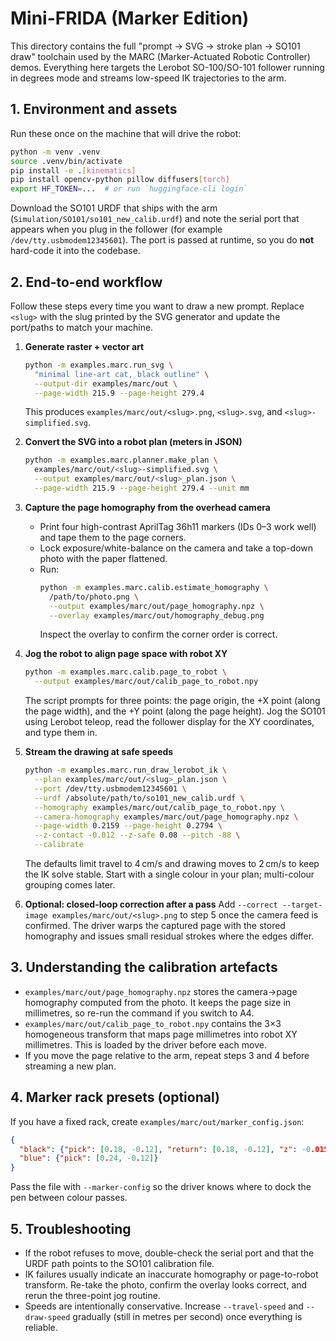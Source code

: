 # Mini-FRIDA (Marker Edition)

This directory contains the full "prompt → SVG → stroke plan → SO101 draw" toolchain used by the
MARC (Marker-Actuated Robotic Controller) demos. Everything here targets the Lerobot SO-100/SO-101
follower running in degrees mode and streams low-speed IK trajectories to the arm.

## 1. Environment and assets

Run these once on the machine that will drive the robot:

```bash
python -m venv .venv
source .venv/bin/activate
pip install -e .[kinematics]
pip install opencv-python pillow diffusers[torch]
export HF_TOKEN=...  # or run `huggingface-cli login`
```

Download the SO101 URDF that ships with the arm (`Simulation/SO101/so101_new_calib.urdf`) and note
the serial port that appears when you plug in the follower (for example
`/dev/tty.usbmodem12345601`). The port is passed at runtime, so you do **not** hard-code it into the
codebase.

## 2. End-to-end workflow

Follow these steps every time you want to draw a new prompt. Replace `<slug>` with the slug printed
by the SVG generator and update the port/paths to match your machine.

1. **Generate raster + vector art**
   ```bash
   python -m examples.marc.run_svg \
     "minimal line-art cat, black outline" \
     --output-dir examples/marc/out \
     --page-width 215.9 --page-height 279.4
   ```
   This produces `examples/marc/out/<slug>.png`, `<slug>.svg`, and `<slug>-simplified.svg`.

2. **Convert the SVG into a robot plan (meters in JSON)**
   ```bash
   python -m examples.marc.planner.make_plan \
     examples/marc/out/<slug>-simplified.svg \
     --output examples/marc/out/<slug>_plan.json \
     --page-width 215.9 --page-height 279.4 --unit mm
   ```

3. **Capture the page homography from the overhead camera**
   - Print four high-contrast AprilTag 36h11 markers (IDs 0–3 work well) and tape them to the page
     corners.
   - Lock exposure/white-balance on the camera and take a top-down photo with the paper flattened.
   - Run:
     ```bash
     python -m examples.marc.calib.estimate_homography \
       /path/to/photo.png \
       --output examples/marc/out/page_homography.npz \
       --overlay examples/marc/out/homography_debug.png
     ```
     Inspect the overlay to confirm the corner order is correct.

4. **Jog the robot to align page space with robot XY**
   ```bash
   python -m examples.marc.calib.page_to_robot \
     --output examples/marc/out/calib_page_to_robot.npy
   ```
   The script prompts for three points: the page origin, the +X point (along the page width), and the
   +Y point (along the page height). Jog the SO101 using Lerobot teleop, read the follower display for
   the XY coordinates, and type them in.

5. **Stream the drawing at safe speeds**
   ```bash
   python -m examples.marc.run_draw_lerobot_ik \
     --plan examples/marc/out/<slug>_plan.json \
     --port /dev/tty.usbmodem12345601 \
     --urdf /absolute/path/to/so101_new_calib.urdf \
     --homography examples/marc/out/calib_page_to_robot.npy \
     --camera-homography examples/marc/out/page_homography.npz \
     --page-width 0.2159 --page-height 0.2794 \
     --z-contact -0.012 --z-safe 0.08 --pitch -88 \
     --calibrate
   ```
   The defaults limit travel to 4 cm/s and drawing moves to 2 cm/s to keep the IK solve stable.
   Start with a single colour in your plan; multi-colour grouping comes later.

6. **Optional: closed-loop correction after a pass**
   Add `--correct --target-image examples/marc/out/<slug>.png` to step 5 once the camera feed is
   confirmed. The driver warps the captured page with the stored homography and issues small residual
   strokes where the edges differ.

## 3. Understanding the calibration artefacts

- `examples/marc/out/page_homography.npz` stores the camera→page homography computed from the photo.
  It keeps the page size in millimetres, so re-run the command if you switch to A4.
- `examples/marc/out/calib_page_to_robot.npy` contains the 3×3 homogeneous transform that maps
  page millimetres into robot XY millimetres. This is loaded by the driver before each move.
- If you move the page relative to the arm, repeat steps 3 and 4 before streaming a new plan.

## 4. Marker rack presets (optional)

If you have a fixed rack, create `examples/marc/out/marker_config.json`:

```json
{
  "black": {"pick": [0.18, -0.12], "return": [0.18, -0.12], "z": -0.015},
  "blue": {"pick": [0.24, -0.12]}
}
```

Pass the file with `--marker-config` so the driver knows where to dock the pen between colour passes.

## 5. Troubleshooting

- If the robot refuses to move, double-check the serial port and that the URDF path points to the
  SO101 calibration file.
- IK failures usually indicate an inaccurate homography or page-to-robot transform. Re-take the photo,
  confirm the overlay looks correct, and rerun the three-point jog routine.
- Speeds are intentionally conservative. Increase `--travel-speed` and `--draw-speed` gradually (still
  in metres per second) once everything is reliable.
